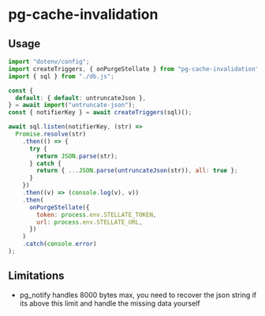 # pg-cache-invalidation

## Usage

```js
import "dotenv/config";
import createTriggers, { onPurgeStellate } from "pg-cache-invalidation";
import { sql } from "./db.js";

const {
  default: { default: untruncateJson },
} = await import("untruncate-json");
const { notifierKey } = await createTriggers(sql)();

await sql.listen(notifierKey, (str) =>
  Promise.resolve(str)
    .then(() => {
      try {
        return JSON.parse(str);
      } catch {
        return { ...JSON.parse(untruncateJson(str)), all: true };
      }
    })
    .then((v) => (console.log(v), v))
    .then(
      onPurgeStellate({
        token: process.env.STELLATE_TOKEN,
        url: process.env.STELLATE_URL,
      })
    )
    .catch(console.error)
);
```


## Limitations

- pg_notify handles 8000 bytes max, you need to recover the json string if its above this limit and handle the missing data yourself
